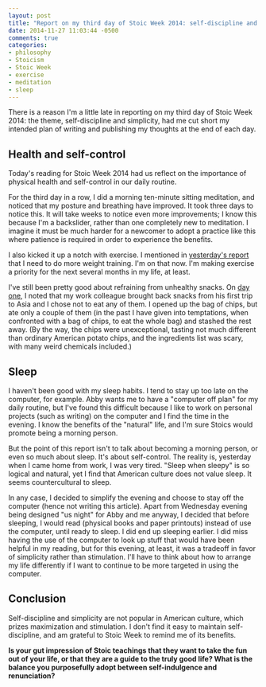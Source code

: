 ```yaml
---
layout: post
title: "Report on my third day of Stoic Week 2014: self-discipline and Stoic simplicity"
date: 2014-11-27 11:03:44 -0500
comments: true
categories:
- philosophy
- Stoicism
- Stoic Week
- exercise
- meditation
- sleep
---
```

There is a reason I'm a little late in reporting on my third day of Stoic Week 2014: the theme, self-discipline and simplicity, had me cut short my intended plan of writing and publishing my thoughts at the end of each day.

<!--more-->

## Health and self-control

Today's reading for Stoic Week 2014 had us reflect on the importance of physical health and self-control in our daily routine.

For the third day in a row, I did a morning ten-minute sitting meditation, and noticed that my posture and breathing have improved. It took three days to notice this. It will take weeks to notice even more improvements; I know this because I'm a backslider, rather than one completely new to meditation. I imagine it must be much harder for a newcomer to adopt a practice like this where patience is required in order to experience the benefits.

I also kicked it up a notch with exercise. I mentioned in [yesterday's report](/blog/2014/11/25/report-on-my-second-day-of-stoic-week-2014/) that I need to do more weight training. I'm on that now. I'm making exercise a priority for the next several months in my life, at least.

I've still been pretty good about refraining from unhealthy snacks. On [day one](/blog/2014/11/24/report-on-my-first-day-of-stoic-week-2014/), I noted that my work colleague brought back snacks from his first trip to Asia and I chose not to eat any of them. I opened up the bag of chips, but ate only a couple of them (in the past I have given into temptations, when confronted with a bag of chips, to eat the whole bag) and stashed the rest away. (By the way, the chips were unexceptional, tasting not much different than ordinary American potato chips, and the ingredients list was scary, with many weird chemicals included.)

## Sleep

I haven't been good with my sleep habits. I tend to stay up too late on the computer, for example. Abby wants me to have a "computer off plan" for my daily routine, but I've found this difficult because I like to work on personal projects (such as writing) on the computer and I find the time in the evening. I know the benefits of the "natural" life, and I'm sure Stoics would promote being a morning person.

But the point of this report isn't to talk about becoming a morning person, or even so much about sleep. It's about self-control. The reality is, yesterday when I came home from work, I was very tired. "Sleep when sleepy" is so logical and natural, yet I find that American culture does not value sleep. It seems countercultural to sleep.

In any case, I decided to simplify the evening and choose to stay off the computer (hence not writing this article). Apart from Wednesday evening being designed "us night" for Abby and me anyway, I decided that before sleeping, I would read (physical books and paper printouts) instead of use the computer, until ready to sleep. I did end up sleeping earlier. I did miss having the use of the computer to look up stuff that would have been helpful in my reading, but for this evening, at least, it was a tradeoff in favor of simplicity rather than stimulation. I'll have to think about how to arrange my life differently if I want to continue to be more targeted in using the computer.

## Conclusion

Self-discipline and simplicity are not popular in American culture, which prizes maximization and stimulation. I don't find it easy to maintain self-discipline, and am grateful to Stoic Week to remind me of its benefits.

**Is your gut impression of Stoic teachings that they want to take the fun out of your life, or that they are a guide to the truly good life? What is the balance you purposefully adopt between self-indulgence and renunciation?**
